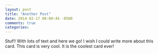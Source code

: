 ```yaml
---
layout: post
title: "Another Post"
date: 2014-02-17 08:09:44 -0500
comments: true
categories: 
---
```

Stuf!!
With lots of text and here we go!
I wish I could write more about this card.
This card is very cool.
It is the coolest card ever!
